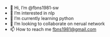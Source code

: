 - 👋 Hi, I’m @fbns1981-sw
- 👀 I’m interested in nlp
- 🌱 I’m currently learning python
- 💞️ I’m looking to collaborate on nerual network
- 📫 How to reach me fbns1981@gmail.com

<!---
fbns1981-sw/fbns1981-sw is a ✨ special ✨ repository because its `README.md` (this file) appears on your GitHub profile.
You can click the Preview link to take a look at your changes.
--->

